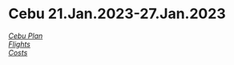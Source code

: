 # Cebu 21.Jan.2023-27.Jan.2023
*[Cebu Plan](https://github.com/CheckandRaise/Huanyu-s-travel-Plan/blob/main/Cebu/Plan.md)* \
*[Flights](https://github.com/CheckandRaise/Cebu-Travel/blob/main/Cebu/airline.jpg)* \
*[Costs](https://github.com/CheckandRaise/Cebu-Travel/edit/main/Cebu/Total%20costs.md)*
